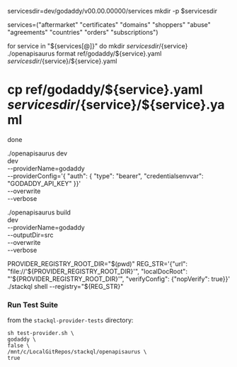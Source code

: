 servicesdir=dev/godaddy/v00.00.00000/services
mkdir -p $servicesdir

services=("aftermarket" "certificates" "domains" "shoppers" "abuse" "agreements" "countries" "orders" "subscriptions")

for service in "${services[@]}"
do
  mkdir ${servicesdir}/${service}
  ./openapisaurus format ref/godaddy/${service}.yaml ${servicesdir}/${service}/${service}.yaml
  # cp ref/godaddy/${service}.yaml ${servicesdir}/${service}/${service}.yaml
done

./openapisaurus dev \
dev \
--providerName=godaddy \
--providerConfig='{ "auth": { "type": "bearer", "credentialsenvvar": "GODADDY_API_KEY" }}' \
--overwrite \
--verbose

./openapisaurus build \
dev \
--providerName=godaddy \
--outputDir=src \
--overwrite \
--verbose

PROVIDER_REGISTRY_ROOT_DIR="$(pwd)"
REG_STR='{"url": "file://'${PROVIDER_REGISTRY_ROOT_DIR}'", "localDocRoot": "'${PROVIDER_REGISTRY_ROOT_DIR}'", "verifyConfig": {"nopVerify": true}}'
./stackql shell --registry="${REG_STR}"

### Run Test Suite

from the `stackql-provider-tests` directory:

```
sh test-provider.sh \
godaddy \
false \
/mnt/c/LocalGitRepos/stackql/openapisaurus \
true
```